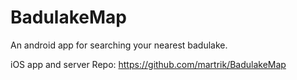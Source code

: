 # BadulakeMap
An android app for searching your nearest badulake.

iOS app and server Repo: https://github.com/martrik/BadulakeMap

